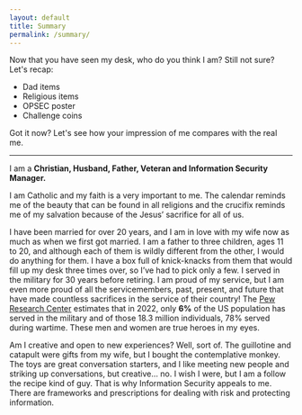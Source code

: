 ```yaml
---
layout: default
title: Summary
permalink: /summary/
---
```


Now that you have seen my desk, who do you think I am?  Still not sure?  Let's recap:

* Dad items
* Religious items
* OPSEC poster
* Challenge coins

Got it now?  Let's see how your impression of me compares with the real me.

* * * *

I am a **Christian, Husband, Father, Veteran and Information Security Manager.**

I am Catholic and my faith is a very important to me.  The calendar reminds me of the beauty that can be found in all religions and the crucifix reminds me of my salvation because of the Jesus’ sacrifice for all of us. 

I have been married for over 20 years, and I am in love with my wife now as much as when we first got married.  I am a father to three children, ages 11 to 20, and although each of them is wildly different from the other, I would do anything for them.  I have a box full of knick-knacks from them that would fill up my desk three times over, so I’ve had to pick only a few.
I served in the military for 30 years before retiring.  I am proud of my service, but I am even more proud of all the servicemembers, past, present, and future that have made countless sacrifices in the service of their country!  The [Pew Research Center]( https://www.pewresearch.org/short-reads/2023/11/08/the-changing-face-of-americas-veteran-population/) estimates that in 2022, only **6%** of the US population has served in the military and of those 18.3 million individuals, 78% served during wartime.  These men and women are true heroes in my eyes.

Am I creative and open to new experiences?  Well, sort of.  The guillotine and catapult were gifts from my wife, but I bought the contemplative monkey.  The toys are great conversation starters, and I like meeting new people and striking up conversations, but creative… no.  I wish I were, but I am a follow the recipe kind of guy.  That is why Information Security appeals to me.  There are frameworks and prescriptions for dealing with risk and protecting information.

